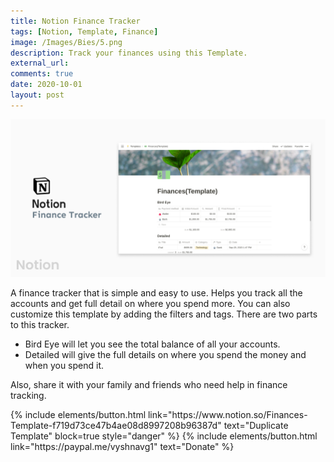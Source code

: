 ```yaml
---
title: Notion Finance Tracker
tags: [Notion, Template, Finance]
image: /Images/Bies/5.png
description: Track your finances using this Template.
external_url:
comments: true
date: 2020-10-01
layout: post
---
```

![alt text](/Images/Bies/5.png "1")

A finance tracker that is simple and easy to use. Helps you track all the accounts and get full detail on where you spend more. You can also customize this template by adding the filters and tags. There are two parts to this tracker.
- Bird Eye will let you see the total balance of all your accounts.
- Detailed will give the full details on where you spend the money and when you spend it.

Also, share it with your family and friends who need help in finance tracking.

<p class="text-center">{% include elements/button.html link="https://www.notion.so/Finances-Template-f719d73ce47b4ae08d8997208b96387d" text="Duplicate Template" block=true style="danger" %}
{% include elements/button.html link="https://paypal.me/vyshnavg1" text="Donate" %}
</p>
